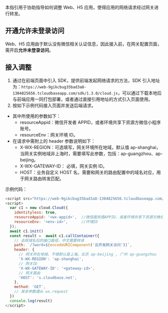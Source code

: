 本指引用于协助指导如何调整 Web、H5 应用，使得应用的网络请求经过网关进行转发。


## 开通允许未登录访问
Web、H5 应用由于默认没有微信相关认证信息，因此接入前，在网关配置页面，需开启**允许未登录访问**。


## 接入调整

1. 通过在前端页面中引入 SDK，提供前端发起网络请求的方法，SDK 引入地址为：`https://web-9gikcbug35bad3a8-1304825656.tcloudbaseapp.com/sdk/1.3.0/cloud.js`，可以通过下载本地后与前端应用一同打包部署，或者通过直接引用地址的方式引入页面使用。
2. 按如下示例代码接入页面并发送后端请求。
 - 其中所使用的参数如下：
      - resourceAppid：微信开发者 APPID，或者环境共享下资源方微信小程序账号。
      - resourceEnv：网关环境 ID。
 - 在请求中需附上的 header 参数说明如下：
    - X-WX-REGION：可选填写，网关环境所在地域，默认值 ap-shanghai，当网关实例地域非上海时，需要填写此参数，包括：ap-guangzhou、ap-beijing。
    - X-WX-GATEWAY-ID： 必填，网关实例 ID。
    - HOST：业务自定义 HOST 名，需要和网关的路由配置中的域名对应，用于网关路由转发匹配。
 
 示例代码：
```js
<script src="https://web-9gikcbug35bad3a8-1304825656.tcloudbaseapp.com/sdk/1.3.0/cloud.js"></script>
<script>
  var c1 = new cloud.Cloud({
    identityless: true,
    resourceAppid: '<wx-appid>',  //微信服务商APPID，或者环境共享下资源方微信小程序账号
    resourceEnv: '<env-id>',      //环境ID
  });
  await c1.init()
  const result =  await c1.callContainer({
    // 去除域名后的接口路径，中文需要转译
    path: `/?word=${encodeURIComponent('云开发网关访问')}`,
    header: {
      // 网关所在地域，不填默认是上海。北京 ap-beijing , 广州 ap-guangzhou
      'X-WX-REGION': 'ap-shanghai',
      // 网关ID
      'X-WX-GATEWAY-ID': '<gateway-id>', 
      // 网关路由
      'HOST': 's.cloudbase.net', 
    },
    method: 'GET',
    // 其余参数遵从 wx.request
  })
  console.log(result)
</script>


```
